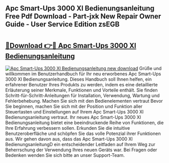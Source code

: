 ## Apc Smart-Ups 3000 Xl Bedienungsanleitung Free Pdf Download - Part-jxk New Repair Owner Guide - User Service Edition zsEGB

# <h2><a href="http://df1uqk.blite.top/?on=Apc+Smart-Ups+3000+Xl+Bedienungsanleitung">🔗Download 👉🔴 Apc Smart-Ups 3000 Xl Bedienungsanleitung</a></h2>

[![Apc Smart-Ups 3000 Xl Bedienungsanleitung new download](https://i.imgur.com/lujVjoI.png)](http://df1uqk.blite.top/?on=Apc+Smart-Ups+3000+Xl+Bedienungsanleitung)
Grüße und willkommen im Benutzerhandbuch für Ihr neu erworbenes Apc Smart-Ups 3000 Xl Bedienungsanleitung. Dieses Handbuch soll Ihnen helfen, ein erfahrener Benutzer Ihres Produkts zu werden, indem es eine detaillierte Erläuterung seiner Merkmale, Funktionen und Vorteile enthält. Sie finden Schritt-für-Schritt-Anleitungen für Installation, Verwendung, Wartung und Fehlerbehebung. Machen Sie sich mit den Bedienelementen vertraut Bevor Sie beginnen, machen Sie sich mit der Position und Funktion aller Steuertasten und Einstellungen auf Ihrem Apc Smart-Ups 3000 Xl Bedienungsanleitung vertraut. Ihr neues Apc Smart-Ups 3000 Xl Bedienungsanleitung bietet eine beeindruckende Reihe von Funktionen, die Ihre Erfahrung verbessern sollen. Erkunden Sie die intuitive Benutzeroberfläche und schöpfen Sie das volle Potenzial ihrer Funktionen aus. Wir gehen davon aus, dass das Apc Smart-Ups 3000 Xl BedienungsanleitungD ein entscheidender Leitfaden auf Ihrem Weg zur Beherrschung der Verwendung Ihres neuen Geräts war. Bei Fragen oder Bedenken wenden Sie sich bitte an unser Support-Team.
